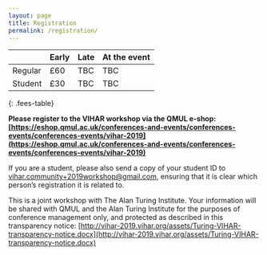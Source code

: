 ```yaml
---
layout: page
title: Registration
permalink: /registration/
---
```


<!--Early registration is now open and will **close on 22 August 2019**.-->

|         | Early | Late | At the event |
|---------|-------|------|--------------|
| Regular | £60   | TBC  | TBC          |
| Student | £30   | TBC  | TBC          |
{: .fees-table}

**Please register to the VIHAR workshop via the QMUL e-shop:**
**[https://eshop.qmul.ac.uk/conferences-and-events/conferences-events/conferences-events/vihar-2019](https://eshop.qmul.ac.uk/conferences-and-events/conferences-events/conferences-events/vihar-2019)**

If you are a student, please also send a copy of your student ID to [vihar.community+2019workshop@gmail.com](mailto:vihar.community+2019workshop@gmail.com), ensuring that it is clear which person’s registration it is related to.

This is a joint workshop with The Alan Turing Institute. Your information will be shared with QMUL and the Alan Turing Institute for the purposes of conference management only, and protected as described in this transparency notice: [http://vihar-2019.vihar.org/assets/Turing-VIHAR-transparency-notice.docx](http://vihar-2019.vihar.org/assets/Turing-VIHAR-transparency-notice.docx)
